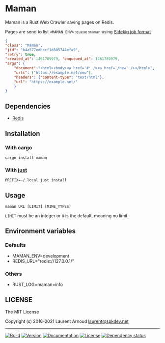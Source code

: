 # Maman

Maman is a Rust Web Crawler saving pages on Redis.

Pages are send to list `<MAMAN_ENV>:queue:maman` using
[Sidekiq job format](https://github.com/mperham/sidekiq/wiki/Job-Format)

``` json
{
"class": "Maman",
"jid": "b4a577edbccf1d805744efa9",
"retry": true,
"created_at": 1461789979, "enqueued_at": 1461789979,
"args": {
    "document":"<html><body><a href='#' /><a href='/new' /></html>",
    "urls": ["https://example.net/new"],
    "headers": {"content-type": "text/html"},
    "url": "https://example.net/"
    }
}
```

## Dependencies

* [Redis](http://redis.io/)

## Installation

### With cargo

```
cargo install maman
```

### With [just](https://github.com/casey/just)

```
PREFIX=~/.local just install
```

## Usage

```
maman URL [LIMIT] [MIME_TYPES]
```

`LIMIT` must be an integer or `0` is the default, meaning no limit.

## Environment variables

### Defaults

* MAMAN_ENV=development
* REDIS_URL="redis://127.0.0.1/"

### Others

* RUST_LOG=maman=info

## LICENSE

The MIT License

Copyright (c) 2016-2021 Laurent Arnoud <laurent@spkdev.net>

---
[![Build](https://img.shields.io/github/workflow/status/spk/maman/CI/master.svg)](https://github.com/spk/maman/actions)
[![Version](https://img.shields.io/crates/v/maman.svg)](https://crates.io/crates/maman)
[![Documentation](https://img.shields.io/badge/doc-rustdoc-blue.svg)](https://docs.rs/maman/)
[![License](https://img.shields.io/badge/license-MIT-blue.svg)](https://opensource.org/licenses/MIT "MIT")
[![Dependency status](https://deps.rs/repo/github/spk/maman/status.svg)](https://deps.rs/repo/github/spk/maman)
